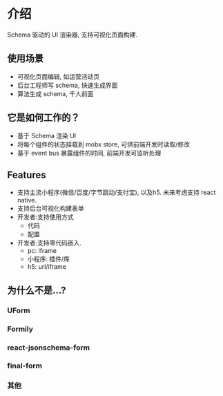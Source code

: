 # 介绍

Schema 驱动的 UI 渲染器, 支持可视化页面构建.

## 使用场景

- 可视化页面编辑, 如运营活动页
- 后台工程师写 schema, 快速生成界面
- 算法生成 schema, 千人前面

## 它是如何工作的？

- 基于 Schema 渲染 UI
- 将每个组件的状态挂载到 mobx store, 可供前端开发时读取/修改
- 基于 event bus 暴露组件的时间, 前端开发可监听处理 

## Features

- 支持主流小程序(微信/百度/字节跳动/支付宝), 以及h5. 未来考虑支持 react native.
- 支持后台可视化构建表单
- 开发者:支持使用方式
  - 代码
  - 配置
- 开发者:支持零代码嵌入.
  - pc: iframe
  - 小程序: 插件/库
  - h5: url/iframe

## 为什么不是...?

### UForm

### Formily

### react-jsonschema-form

### final-form

### 其他